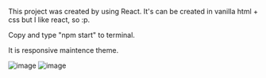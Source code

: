 This project was created by using React.
It's can be created in vanilla html + css but I like react, so :p.

Copy and type "npm start" to terminal.

It is responsive maintence theme.

![image](https://user-images.githubusercontent.com/46069858/162628101-14d96a18-1bf4-4b23-8454-17150b1f599b.png)
![image](https://user-images.githubusercontent.com/46069858/162628127-dc4a1bb6-5ec4-4a22-9038-6bbf0342ff90.png)
